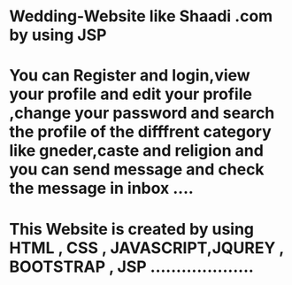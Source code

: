 # Wedding-Website like Shaadi .com by using JSP
# You can Register and login,view your profile and edit your profile ,change your password and search the profile of the difffrent category like gneder,caste and religion and you can send message and check the message in inbox ....
# This Website is created by using HTML , CSS , JAVASCRIPT,JQUREY , BOOTSTRAP , JSP ....................
